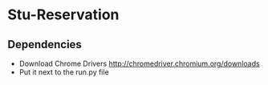 # Stu-Reservation

## Dependencies
- Download Chrome Drivers http://chromedriver.chromium.org/downloads
- Put it next to the run.py file
